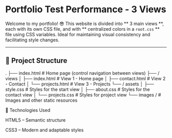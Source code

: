# Portfolio Test Performance - 3 Views


Welcome to my portfolio! 😎 This website is divided into ** 3 main views **, each with its own CSS file, and with ** centralized colors in a `root.css` ** file using CSS variables. Ideal for maintaining visual consistency and facilitating style changes.

---

## 📁 Project Structure


.
├── index.html # Home page (control navigation between views)
├── / views
│ ├── index.html # View 1 - Home page
│ ├── contact.html # View 2 - Contact
│ └── projects.html # View 3 - Projects
└── / assets
  │ ├── style.css # Styles for the start view
  │ ├── about.css # Styles for the contact view
  │ └── projects.css # Styles for project view
    └── images / # Images and other static resources

🎯 Technologies Used

HTML5 – Semantic structure

CSS3 – Modern and adaptable styles

